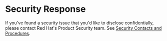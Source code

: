 # Security Response

If you've found a security issue that you'd like to disclose confidentially, please contact Red Hat's Product Security team. See [Security Contacts and Procedures](https://access.redhat.com/security/team/contact).